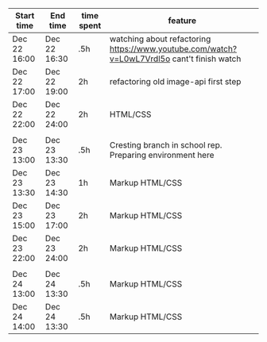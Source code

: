 
| Start time  | End time | time spent | feature |
|-----------|-------------|-------------|-------------|
| Dec 22 16:00 | Dec 22 16:30 | .5h | watching about refactoring https://www.youtube.com/watch?v=L0wL7Vrdl5o cant't finish watch|
| Dec 22 17:00 | Dec 22 19:00 | 2h | refactoring old image-api first step |
| Dec 22 22:00 | Dec 22 24:00 | 2h | HTML/CSS |
|  | | |  |
| Dec 23 13:00 | Dec 23 13:30 | .5h | Cresting branch in school rep. Preparing environment here |
| Dec 23 13:30 | Dec 23 14:30 | 1h | Markup HTML/CSS |
| Dec 23 15:00 | Dec 23 17:00 | 2h | Markup HTML/CSS |
| Dec 23 22:00 | Dec 23 24:00 | 2h | Markup HTML/CSS |
|  | | |  |
| Dec 24 13:00 | Dec 24 13:30 | .5h | Markup HTML/CSS |
| Dec 24 14:00 | Dec 24 13:30 | .5h | Markup HTML/CSS |